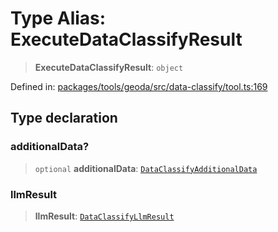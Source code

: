 # Type Alias: ExecuteDataClassifyResult

> **ExecuteDataClassifyResult**: `object`

Defined in: [packages/tools/geoda/src/data-classify/tool.ts:169](https://github.com/GeoDaCenter/openassistant/blob/28e38a23cf528ccfe10391135d12fba8d3e385da/packages/tools/geoda/src/data-classify/tool.ts#L169)

## Type declaration

### additionalData?

> `optional` **additionalData**: [`DataClassifyAdditionalData`](DataClassifyAdditionalData.md)

### llmResult

> **llmResult**: [`DataClassifyLlmResult`](DataClassifyLlmResult.md)
